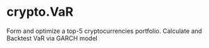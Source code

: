# crypto.VaR
Form and optimize a top-5 cryptocurrencies portfolio. Calculate and Backtest VaR via GARCH model
